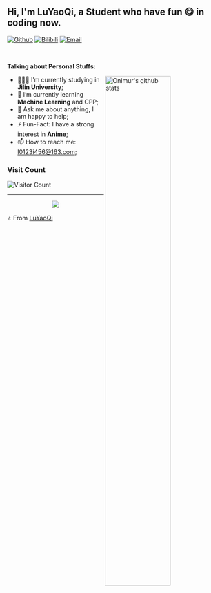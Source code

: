 <!-- Your title -->
## Hi, I'm LuYaoQi, a Student who have fun 😋 in coding now.


[![Github](https://img.shields.io/badge/-Github-000?style=flat&logo=Github&logoColor=white)](https://github.com/hslix)
[![Bilibili](https://img.shields.io/badge/-Bilibili-blue?style=flat&logo=bilibili&logoColor=white)](https://space.bilibili.com/384632772)
[![Email](https://img.shields.io/badge/-Mail-c14438?style=flat&logo=mailboxdotorg&logoColor=white)](l0123i456@163.com)

&nbsp;

<!-- Talking about you -->
**Talking about Personal Stuffs:**

<!-- Any image aligned to the right. Beware the width -->
<a href="https://github.com/onimur/handle-path-oz">
    <img width="55%" align="right" alt="Onimur's github stats" src="https://github-readme-stats.vercel.app/api?username=hslix&show_icons=true&hide_border=true" />
</a>
  
- 👨🏽‍💻 I’m currently studying in **Jilin University**;
- 🌱 I’m currently learning **Machine Learning** and CPP; 
- 💬 Ask me about anything, I am happy to help;
- ⚡️ Fun-Fact: I have a strong interest in **Anime**;
- 📫 How to reach me: l0123i456@163.com;

### Visit Count
![Visitor Count](https://profile-counter.glitch.me/hslix/count.svg) 

---

<!-- Its main projects -->
<p align="center">
  <a href="https://github.com/hslix/lixassistantlimbuscompany">
    <img align="center" src="https://github-readme-stats.vercel.app/api/pin/?username=hslix&repo=lixassistantlimbuscompany" />
  </a>
</p>

⭐️ From [LuYaoQi](https://github.com/hslix)
